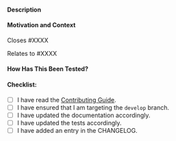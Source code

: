 <!-- Provide a general summary of your changes in the Title above -->
<!-- To help with semantic versioning the PR title should start with one of the conventional commit types. -->
<!-- The conventional commit types for Semantic PR are: feat, fix, docs, style, refactor, perf, test, build, ci, chore, revert -->

<!--
  By opening this PR you confirm that you have searched for similar issues/PRs here already.
  Failing to do so will most likely result in closing of this PR without any explanation.
  It is also mandatory to open a relevant issue for discussion with the maintainers,
  before creating any new PR.
  Read the contributing guide first to save both your and our time.
-->

#### Description
<!-- Describe your changes in detail -->

#### Motivation and Context
<!-- Why is this change required? What problem does it solve? -->
<!-- If it fixes an open issue, please link to the issue here. -->
Closes #XXXX
<!-- or -->
Relates to #XXXX

#### How Has This Been Tested?
<!-- Please describe in detail how you tested your changes. -->
<!-- Include details of your testing environment, tests ran to see how -->
<!-- your change affects other areas of the code, etc. -->

#### Checklist:
<!-- Go over all the following points, and put an `x` in all the boxes that apply. -->
<!-- If you're unsure about any of these, don't hesitate to ask. We're here to help! -->
- [ ] I have read the [Contributing Guide](https://github.com/ScoopInstaller/.github/blob/main/.github/CONTRIBUTING.md).
- [ ] I have ensured that I am targeting the `develop` branch.
- [ ] I have updated the documentation accordingly.
- [ ] I have updated the tests accordingly.
- [ ] I have added an entry in the CHANGELOG.
